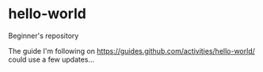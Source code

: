 # hello-world
Beginner's repository

The guide I'm following on https://guides.github.com/activities/hello-world/ could use a few updates...

